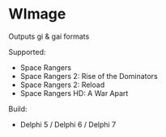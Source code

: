 # WImage
Outputs gi & gai formats

Supported:
- Space Rangers
- Space Rangers 2: Rise of the Dominators
- Space Rangers 2: Reload
- Space Rangers HD: A War Apart

Build:
- Delphi 5 / Delphi 6 / Delphi 7

